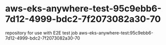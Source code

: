 # aws-eks-anywhere-test-95c9ebb6-7d12-4999-bdc2-7f2073082a30-70
repository for use with E2E test job aws-eks-anywhere-test:95c9ebb6-7d12-4999-bdc2-7f2073082a30-70
